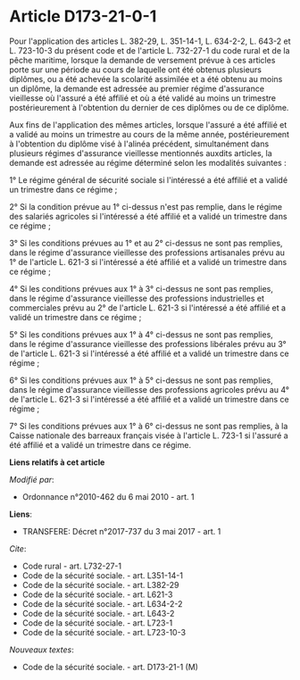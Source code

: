 # Article D173-21-0-1

Pour l'application des articles L. 382-29, L. 351-14-1, L. 634-2-2, L. 643-2 et L. 723-10-3 du présent code et de l'article
L. 732-27-1 du code rural et de la pêche maritime, lorsque la demande de versement prévue à ces articles porte sur une
période au cours de laquelle ont été obtenus plusieurs diplômes, ou a été achevée la scolarité assimilée et a été obtenu au
moins un diplôme, la demande est adressée au premier régime d'assurance vieillesse où l'assuré a été affilié et où a été
validé au moins un trimestre postérieurement à l'obtention du dernier de ces diplômes ou de ce diplôme. 

Aux fins de l'application des mêmes articles, lorsque l'assuré a été affilié et a validé au moins un trimestre au cours de la
même année, postérieurement à l'obtention du diplôme visé à l'alinéa précédent, simultanément dans plusieurs régimes
d'assurance vieillesse mentionnés auxdits articles, la demande est adressée au régime déterminé selon les modalités
suivantes : 

1° Le régime général de sécurité sociale si l'intéressé a été affilié et a validé un trimestre dans ce régime ; 

2° Si la condition prévue au 1° ci-dessus n'est pas remplie, dans le régime des salariés agricoles si l'intéressé a été
affilié et a validé un trimestre dans ce régime ; 

3° Si les conditions prévues au 1° et au 2° ci-dessus ne sont pas remplies, dans le régime d'assurance vieillesse des
professions artisanales prévu au 1° de l'article L. 621-3 si l'intéressé a été affilié et a validé un trimestre dans ce
régime ; 

4° Si les conditions prévues aux 1° à 3° ci-dessus ne sont pas remplies, dans le régime d'assurance vieillesse des
professions industrielles et commerciales prévu au 2° de l'article L. 621-3 si l'intéressé a été affilié et a validé un
trimestre dans ce régime ; 

5° Si les conditions prévues aux 1° à 4° ci-dessus ne sont pas remplies, dans le régime d'assurance vieillesse des
professions libérales prévu au 3° de l'article L. 621-3 si l'intéressé a été affilié et a validé un trimestre dans ce
régime ; 

6° Si les conditions prévues aux 1° à 5° ci-dessus ne sont pas remplies, dans le régime d'assurance vieillesse des
professions agricoles prévu au 4° de l'article L. 621-3 si l'intéressé a été affilié et a validé un trimestre dans ce
régime ; 

7° Si les conditions prévues aux 1° à 6° ci-dessus ne sont pas remplies, à la Caisse nationale des barreaux français visée à
l'article L. 723-1 si l'assuré a été affilié et a validé un trimestre dans ce régime.

**Liens relatifs à cet article**

_Modifié par_:

  - Ordonnance n°2010-462 du 6 mai 2010 - art. 1

**Liens**:

  - TRANSFERE: Décret n°2017-737 du 3 mai 2017 - art. 1

_Cite_:

  - Code rural - art. L732-27-1
  - Code de la sécurité sociale. - art. L351-14-1
  - Code de la sécurité sociale. - art. L382-29
  - Code de la sécurité sociale. - art. L621-3
  - Code de la sécurité sociale. - art. L634-2-2
  - Code de la sécurité sociale. - art. L643-2
  - Code de la sécurité sociale. - art. L723-1
  - Code de la sécurité sociale. - art. L723-10-3

_Nouveaux textes_:

  - Code de la sécurité sociale. - art. D173-21-1 (M)
